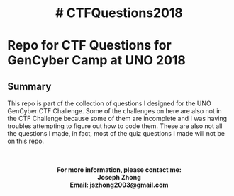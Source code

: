 <h1 align="center"># CTFQuestions2018</h1>
<h1>Repo for CTF Questions for GenCyber Camp at UNO 2018</h1>
<h2>Summary</h2>
<p>This repo is part of the collection of questions I designed for the UNO GenCyber CTF Challenge. Some of the challenges on here are also not in the CTF Challenge because some of them are incomplete and I was having troubles attempting to figure out how to code them. These are also not all the questions I made, in fact, most of the quiz questions I made will not be on this repo.
<br>
<br>
<br>
<p align = "center"><b>For more information, please contact me:
<br>Joseph Zhong
<br>Email: jszhong2003@gmail.com</b></p></p>
